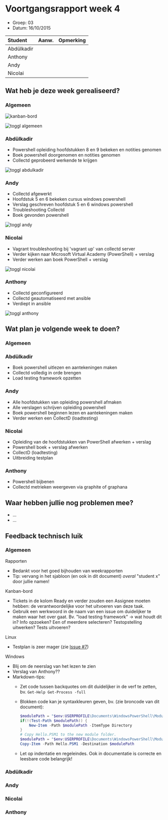 # Voortgangsrapport week 4

* Groep: 03
* Datum: 16/10/2015

| Student  | Aanw. | Opmerking |
| :---     | :---  | :---      |
| Abdülkadir |       |           |
| Anthony |       |           |
| Andy |       |           |
| Nicolai |       |           |

## Wat heb je deze week gerealiseerd?

### Algemeen

![kanban-bord](https://github.com/HoGentTIN/ops3-g03/blob/master/weekrapport/image/week4_kanban.PNG)

![toggl algemeen](https://github.com/HoGentTIN/ops3-g03/blob/master/weekrapport/image/week4_toggl_algemeen.PNG)



### Abdülkadir

* Powershell opleiding hoofdstukken 8 en 9 bekeken en notities genomen
* Boek powershell doorgenomen en notities genomen
* Collectd geprobeerd werkende te krijgen

![toggl abdulkadir](https://github.com/HoGentTIN/ops3-g03/blob/master/weekrapport/image/week4_toggl_abdulkadir.PNG)

### Andy

* Collectd afgewerkt
* Hoofdstuk 5 en 6 bekeken cursus windows powershell
* Verslag geschreven hoofdstuk 5 en 6 windows powershell
* Troubleshooting Collectd
* Boek gevonden powershell

![toggl andy](https://github.com/HoGentTIN/ops3-g03/blob/master/weekrapport/image/week4_toggl_andy.PNG)

### Nicolai

* Vagrant troubleshooting bij 'vagrant up' van collectd server
* Verder kijken naar Microsoft Virtual Academy (PowerShell) + verslag
* Verder werken aan boek PowerShell + verslag

![toggl nicolai](https://github.com/HoGentTIN/ops3-g03/blob/master/weekrapport/image/week4_toggl_nicolai.PNG)

### Anthony

* Collectd geconfigureerd
* Collectd geautomatiseerd met ansible
* Verdiept in ansible

![toggl anthony](https://github.com/HoGentTIN/ops3-g03/blob/master/weekrapport/image/week4_toggl_anthony.PNG)

## Wat plan je volgende week te doen?

### Algemeen
### Abdülkadir
* Boek powershell uitlezen en aantekeningen maken
* Collectd volledig in orde brengen
* Load testing framework opzetten


### Andy
* Alle hoofdstukken van opleiding powershell afmaken
* Alle verslagen schrijven opleiding powershell
* Boek powershell beginnen lezen en aantekeningen maken
* Verder werken een CollectD (loadtesting)

### Nicolai
- Opleiding van de hoofdstukken van PowerShell afwerken + verslag
- Powershell boek + verslag afwerken
- CollectD (loadtesting)
- Uitbreiding testplan

### Anthony
- Powershell bijbenen
- Collectd metrieken weergeven via graphite of graphana

## Waar hebben jullie nog problemen mee?

* ...
* ...

## Feedback technisch luik

### Algemeen

Rapporten

* Bedankt voor het goed bijhouden van weekrapporten
* Tip: vervang in het sjabloon (en ook in dit document) *overal* "student x" door jullie namen!

Kanban-bord

* Tickets in de kolom Ready en verder zouden een Assignee moeten hebben: de verantwoordelijke voor het uitvoeren van deze taak.
* Gebruik een werkwoord in de naam van een issue om duidelijker te maken waar het over gaat. Bv. "load testing framework" -> wat houdt dit in? Info opzoeken? Een of meerdere selecteren? Testopstelling uitwerken? Tests uitvoeren?

Linux

* Testplan is zeer mager (zie [Issue #7](https://huboard.com/HoGentTIN/ops3-g03/#/issues/109443126))

Windows

* Blij om de neerslag van het lezen te zien
* Verslag van Anthony??
* Markdown-tips:
    * Zet code tussen backquotes om dit duidelijker in de verf te zetten, bv. `Get-Help Get-Process -full`
    * Blokken code kan je syntaxkleuren geven, bv. (zie broncode van dit document):

        ```PowerShell
        $modulePath = "$env:USERPROFILE\Documents\WindowsPowerShell\Modules\Hello"
        if(!(Test-Path $modulePath)) {
            New-Item -Path $modulePath -ItemType Directory
        }
        # Copy Hello.PSM1 to the new module folder.
        $modulePath = "$env:USERPROFILE\Documents\WindowsPowerShell\Modules\Hello"
        Copy-Item -Path Hello.PSM1 -Destination $modulePath
        ```
    * Let op indentatie en regeleindes. Ook in documentatie is correcte en leesbare code belangrijk!

### Abdülkadir
### Andy
### Nicolai
### Anthony

